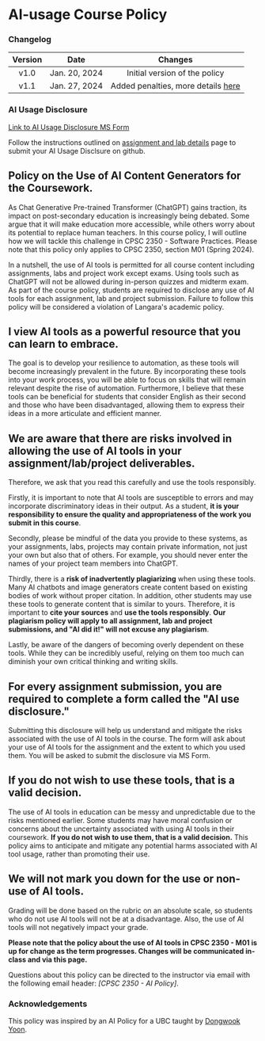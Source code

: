 # AI-usage Course Policy

### Changelog

| **Version** |   **Date**    |            **Changes**             |
| :---------: | :-----------: | :--------------------------------: |
|    v1.0     | Jan. 20, 2024 |   Initial version of the policy    |
|    v1.1     | Jan. 27, 2024 | Added penalties, more details [here](https://parsa-rajabi.github.io/cpsc-2350/assignment-lab-details.html#penalties) |

### AI Usage Disclosure

[Link to AI Usage Disclosure MS Form](https://forms.office.com/r/N8hQ3X9s5p)

Follow the instructions outlined on [assignment and lab details](https://parsa-rajabi.github.io/cpsc-2350/assignments-labs-details) page to submit your AI Usage Disclsure on github.

## Policy on the Use of AI Content Generators for the Coursework.

As Chat Generative Pre-trained Transformer (ChatGPT) gains traction, its impact on post-secondary education is increasingly being debated. Some argue that it will make education more accessible, while others worry about its potential to replace human teachers. In this course policy, I will outline how we will tackle this challenge in CPSC 2350 - Software Practices. Please note that this policy only applies to CPSC 2350, section M01 (Spring 2024).

In a nutshell, the use of AI tools is permitted for all course content including assignments, labs and project work except exams. Using tools such as ChatGPT will not be allowed during in-person quizzes and midterm exam. As part of the course policy, students are required to disclose any use of AI tools for each assignment, lab and project submission. Failure to follow this policy will be considered a violation of Langara's academic policy.

## I view AI tools as a powerful resource that you can learn to embrace.

The goal is to develop your resilience to automation, as these tools will become increasingly prevalent in the future. By incorporating these tools into your work process, you will be able to focus on skills that will remain relevant despite the rise of automation. Furthermore, I believe that these tools can be beneficial for students that consider English as their second and those who have been disadvantaged, allowing them to express their ideas in a more articulate and efficient manner.

## We are aware that there are risks involved in allowing the use of AI tools in your assignment/lab/project deliverables.

Therefore, we ask that you read this carefully and use the tools responsibly. 

Firstly, it is important to note that AI tools are susceptible to errors and may incorporate discriminatory ideas in their output. As a student, **it is your responsibility to ensure the quality and appropriateness of the work you submit in this course**.

Secondly, please be mindful of the data you provide to these systems, as your assignments, labs, projects may contain private information, not just your own but also that of others. For example, you should never enter the names of your project team members into ChatGPT. 

Thirdly, there is a **risk of inadvertently plagiarizing** when using these tools. Many AI chatbots and image generators create content based on existing bodies of work without proper citation. In addition, other students may use these tools to generate content that is similar to yours. Therefore, it is important to **cite your sources** and **use the tools responsibly**. **Our plagiarism policy will apply to all assignment, lab and project submissions, and "AI did it!" will not excuse any plagiarism**. 

Lastly, be aware of the dangers of becoming overly dependent on these tools. While they can be incredibly useful, relying on them too much can diminish your own critical thinking and writing skills.

## For every assignment submission, you are required to complete a form called the "AI use disclosure." 

Submitting this disclosure will help us understand and mitigate the risks associated with the use of AI tools in the course. The form will ask about your use of AI tools for the assignment and the extent to which you used them. You will be asked to submit the disclosure via MS Form.

## If you do not wish to use these tools, that is a valid decision.

The use of AI tools in education can be messy and unpredictable due to the risks mentioned earlier. Some students may have moral confusion or concerns about the uncertainty associated with using AI tools in their coursework. **If you do not wish to use them, that is a valid decision.** This policy aims to anticipate and mitigate any potential harms associated with AI tool usage, rather than promoting their use.

## We will not mark you down for the use or non-use of AI tools.

Grading will be done based on the rubric on an absolute scale, so students who do not use AI tools will not be at a disadvantage. Also, the use of AI tools will not negatively impact your grade.

**Please note that the policy about the use of AI tools in CPSC 2350 - M01 is up for change as the term progresses. Changes will be communicated in-class and via this page.**

Questions about this policy can be directed to the instructor via email with the following email header: _[CPSC 2350 - AI Policy]_.

### Acknowledgements

This policy was inspired by an AI Policy for a UBC taught by [Dongwook Yoon](https://dwyoon.com/).
